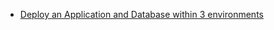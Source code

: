 * [Deploy an Application and Database within 3 environments](https://github.com/Qovery/terraform-examples/tree/main/examples/deploy-an-application-within-3-environments)